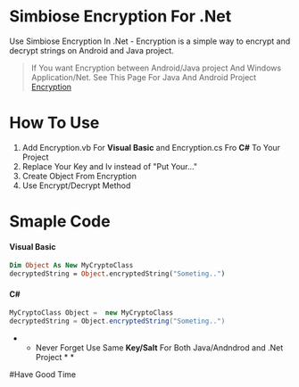# Simbiose Encryption For .Net
Use Simbiose Encryption  In .Net - Encryption is a simple way to encrypt and decrypt strings on Android and Java project.

> If You want Encryption between Android/Java project And Windows Application/Net. See This Page For Java And Android Project [Encryption](https://github.com/simbiose/Encryption "Heading link")

# How To Use


1. Add Encryption.vb For **Visual Basic** and Encryption.cs Fro **C#** To Your Project <br>
2. Replace Your Key and Iv instead of "Put Your..." <br>
3. Create Object From Encryption <br>
4. Use Encrypt/Decrypt Method <br>


# Smaple Code
#### Visual Basic
```vb
Dim Object As New MyCryptoClass
decryptedString = Object.encryptedString("Someting..")

```
#### C#
```csharp
MyCryptoClass Object =  new MyCryptoClass
decryptedString = Object.encryptedString("Someting..")
```

* * Never Forget Use Same **Key/Salt** For Both Java/Andndrod and .Net Project * *


#Have Good Time
